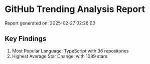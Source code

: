 # GitHub Trending Analysis Report

Report generated on: 2025-02-27 02:26:00

## Key Findings

1. Most Popular Language: TypeScript with 36 repositories
2. Highest Average Star Change:  with 1089 stars
